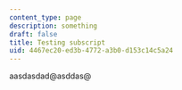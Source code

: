 ```yaml
---
content_type: page
description: something
draft: false
title: Testing subscript
uid: 4467ec20-ed3b-4772-a3b0-d153c14c5a24
---
```

aasdasdad@asddas@